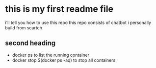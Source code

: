 # this is my first readme file
i'll tell you how to use this repo
this repo consists of chatbot i personally build from scartch

## second heading
* docker ps to list the running container
* docker stop $(docker ps -aq) to stop all containers

